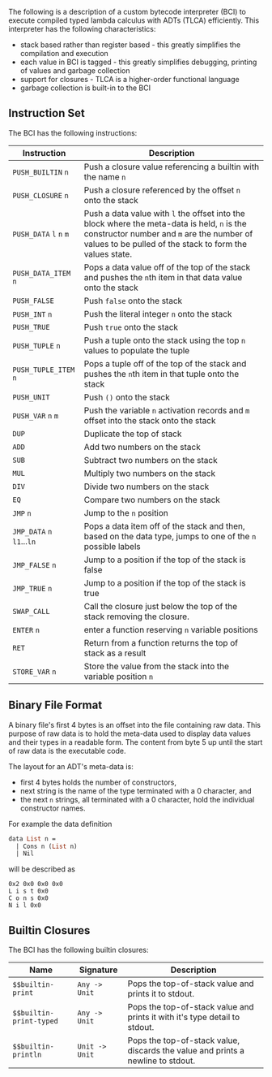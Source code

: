 The following is a description of a custom bytecode interpreter (BCI) to execute compiled typed lambda calculus with ADTs (TLCA) efficiently. This interpreter has the following characteristics:

- stack based rather than register based - this greatly simplifies the compilation and execution
- each value in BCI is tagged - this greatly simplifies debugging, printing of values and garbage collection
- support for closures - TLCA is a higher-order functional language
- garbage collection is built-in to the BCI

## Instruction Set

The BCI has the following instructions:

| Instruction                | Description                                                                                                                                                                                          |
| -------------------------- | ---------------------------------------------------------------------------------------------------------------------------------------------------------------------------------------------------- |
| `PUSH_BUILTIN` `n`         | Push a closure value referencing a builtin with the name `n`                                                                                                                                         |
| `PUSH_CLOSURE` `n`         | Push a closure referenced by the offset `n` onto the stack                                                                                                                                           |
| `PUSH_DATA` `l` `n` `m`    | Push a data value with `l` the offset into the block where the meta-data is held, `n` is the constructor number and `m` are the number of values to be pulled of the stack to form the values state. |
| `PUSH_DATA_ITEM` `n`       | Pops a data value off of the top of the stack and pushes the `n`th item in that data value onto the stack                                                                                            |
| `PUSH_FALSE`               | Push `false` onto the stack                                                                                                                                                                          |
| `PUSH_INT` `n`             | Push the literal integer `n` onto the stack                                                                                                                                                          |
| `PUSH_TRUE`                | Push `true` onto the stack                                                                                                                                                                           |
| `PUSH_TUPLE` `n`           | Push a tuple onto the stack using the top `n` values to populate the tuple                                                                                                                           |
| `PUSH_TUPLE_ITEM` `n`      | Pops a tuple off of the top of the stack and pushes the `n`th item in that tuple onto the stack                                                                                                      |
| `PUSH_UNIT`                | Push `()` onto the stack                                                                                                                                                                             |
| `PUSH_VAR` `n` `m`         | Push the variable `n` activation records and `m` offset into the stack onto the stack                                                                                                                |
| `DUP`                      | Duplicate the top of stack                                                                                                                                                                           |
| `ADD`                      | Add two numbers on the stack                                                                                                                                                                         |
| `SUB`                      | Subtract two numbers on the stack                                                                                                                                                                    |
| `MUL`                      | Multiply two numbers on the stack                                                                                                                                                                    |
| `DIV`                      | Divide two numbers on the stack                                                                                                                                                                      |
| `EQ`                       | Compare two numbers on the stack                                                                                                                                                                     |
| `JMP` `n`                  | Jump to the `n` position                                                                                                                                                                             |
| `JMP_DATA` `n` `l1`...`ln` | Pops a data item off of the stack and then, based on the data type, jumps to one of the `n` possible labels                                                                                          |
| `JMP_FALSE` `n`            | Jump to a position if the top of the stack is false                                                                                                                                                  |
| `JMP_TRUE` `n`             | Jump to a position if the top of the stack is true                                                                                                                                                   |
| `SWAP_CALL`                | Call the closure just below the top of the stack removing the closure.                                                                                                                               |
| `ENTER` `n`                | enter a function reserving `n` variable positions                                                                                                                                                    |
| `RET`                      | Return from a function returns the top of stack as a result                                                                                                                                          |
| `STORE_VAR` `n`            | Store the value from the stack into the variable position `n`                                                                                                                                        |

## Binary File Format

A binary file's first 4 bytes is an offset into the file containing raw data.
This purpose of raw data is to hold the meta-data used to display data values
and their types in a readable form. The content from byte 5 up until the start
of raw data is the executable code.

The layout for an ADT's meta-data is:

- first 4 bytes holds the number of constructors,
- next string is the name of the type terminated with a 0 character, and
- the next `n` strings, all terminated with a 0 character, hold the individual
  constructor names.

For example the data definition

```ocaml
data List n =
  | Cons n (List n)
  | Nil
```

will be described as

```
0x2 0x0 0x0 0x0
L i s t 0x0
C o n s 0x0
N i l 0x0
```

## Builtin Closures

The BCI has the following builtin closures:

| Name                    | Signature      | Description                                                                     |
| ----------------------- | -------------- | ------------------------------------------------------------------------------- |
| `$$builtin-print`       | `Any -> Unit`  | Pops the top-of-stack value and prints it to stdout.                            |
| `$$builtin-print-typed` | `Any -> Unit`  | Pops the top-of-stack value and prints it with it's type detail to stdout.      |
| `$$builtin-println`     | `Unit -> Unit` | Pops the top-of-stack value, discards the value and prints a newline to stdout. |

